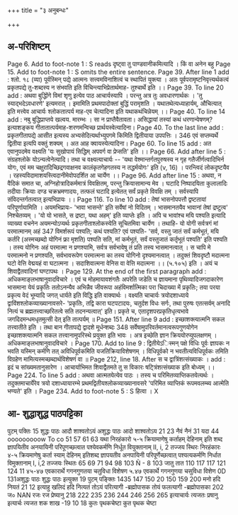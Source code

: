 +++
title = "३ अनुबन्धः"

+++
## अ-परिशिष्टम् 
Page 6. Add to foot-note 1 : S reads दृष्ट्वा तु पाण्डवानीकमित्यादि । किं वा अनेन बहु 
Page 15. Add to foot-note 1 : S omits the entire sentence. Page 39. After line 1 add : श्लो. १८ (व्या) पूर्वस्मिन् पद्ये आत्मनः सत्त्वमविनाशित्वं च स्थापितं युक्त्या । अतः पूर्वपरामृष्टनिवृत्त्यर्थकत्वं प्रकृतपद्ये तु-शब्दस्य न संभवति इति विचिन्त्याभिप्रेतार्थमाह- तुश्चार्थे इति ।। Page 39. To line 20 add : अथवा बुद्धिोंगे विमां शृणु इत्येव पाठ आचार्यस्यापि । परन्तु अत्र तुः अवधारणार्थकः । 'तु स्याद्भदेऽवधारणे' इत्यमरात् । इमामिति प्रथमपादोक्तां बुद्धिं परामृशति । यथातथेत्यध्याहार्यम्, औचित्यात् इति मत्त्वेव आचार्यः श्लोकतात्पर्य माह-एव चेत्यादिना इति यथाकथंचिन्नेयम् ।। 
Page 40. To line 14 add : नबु बुद्धिप्राप्तये खल्वय. मारम्भः । सा न प्राप्तैवैतावता। असिद्धायां तस्यां कथं धरणान्वेषणम्? इत्याशङ्कय गीतातात्पर्यमाह-शरणमन्विच्छ प्रार्थयस्वेत्यादिना। 
Page 40. To the last line add : प्रकृतगीतापद्ये आसीत इत्यस्य अभ्यसेदित्यर्थाभ्युपगमे किमिति द्वितीयाया उपपत्तिः । 
346 
एवं सप्तम्यर्थे द्वितीया इत्यपि वक्तुं शक्यम् । अत आह क्वायस्येत्यादिना। 
Page 60. To line 15 add : अत एवानुपदमेव वक्ष्यति 'यः सुखोपायं सिद्धिम् अपवर्ग वा प्रेप्सति' इति ।। Page 66. Add after line 5 : संग्रहश्लोके योऽन्यत्वेनेत्यादि। तथा च वक्ष्यत्याचार्यः -- 'यथा वेश्मान्तर्गतपुरुषस्य न गृह गतैर्जीर्णत्वादिभिर्न योगः, एवं मम चक्षुरादिच्छिद्रगवाक्षनव कालंकृतगेहगतस्य न तद्धर्मयोगः' इति (v, 16) । परन्त्विदं लोकदृष्टयैव । रहस्यविदामाशयस्त्विदानीमेवोपदर्शित आ चार्येण ।। Page 96. Add after line 15 : अथवा, न वैदिकं समात चा, अग्निहोत्रादिकर्ममात्रं विवक्षितम्, परन्तु क्रियासामान्य मेव । घटादि निष्पादयिता कुलालादिः तदीयाः क्रियाः दण्ड चक्रभ्रमणादयः, तत्फलं घटादि इत्येतत् सर्वं प्रकृते विवक्षि तम् । सर्वस्यापि संविदन्तर्गतत्वात् इत्यभिप्रायः ।। Page 116. To line 10 add : तेषां भासनोपपत्तौ द्वष्टतायां परिपूर्णायामिति । अयमभिप्रायः- 'भावा भासन्ते' इति सर्वेषां नो विदितम् । भासमानतयैव भावानां तेषां द्रष्टुत्व' निश्चेतव्यम् । 'यो यो भासते, स द्रष्टा, यथा अहम्' इति व्याप्तेः इति । अपि च भावांश्च मयि पश्यति इत्यादि व्याख्या वचनेन अयमन्योऽप्यर्थः प्रकृतगीताश्लोकस्येति सूचितमिवा चार्येण । तथाहि- यो योगी सर्वत्रगं मां परमात्मानम् अहं 
347 
विमर्शरूपं पश्यति; कथं पश्यति? एवं पश्यति- 'सर्व, वस्तु जातं सर्वं कर्मभूतं, मयि कर्तरि (अस्मच्छब्दो योगिनं फ्रा मृशति) पश्यति सति, मां कर्मभूतं, सर्वं वस्तुजातं कर्तृभूतं पश्यति' इति पश्यति । तस्य योगिनः अहं परमात्मा न प्रणश्यामि, सर्वत्र सर्वभावेषु तं प्रति तस्य भासमानत्वात् । स चापि मे परमात्मनो न प्रणश्यति, सर्वभावरूपेण परमात्मना का तस्य योगिनो दृश्यमानत्वात् । तदुक्तं शिवदृष्टौ 
मदात्मना घटो वेत्ति वेद्मयहं वा घटात्मना । 
सदाशिवात्मना वेनिस वा वेत्ति मदात्मना ।। (५.१०५) इति । अयं च शिवाद्वैतवादिनां घण्टापथः । Page 129. At the end of the first paragraph add : अधिकमाङ्लभाषानुवादविचारे । एवं च मोहमायावशंगतैः अपरेति जडेति च ज्ञायमाना पृथिव्यादिजगदाकारेण भासमाना येयं प्रकृतिः ततोऽनन्यैव अभिन्नैव जीवरूपा अहंविमर्शात्मिका परा चिदाख्या में प्रकृतिः; तया परया प्रकृत्य वेदं भूम्यादि जगत् धार्यते इति विद्धि इति वाक्यार्थः । वक्ष्यति चाचार्यः त्रयोदशाध्याये द्वाविंशश्लोकव्याख्यानावसरे- 'प्रकृतिः, तद्वि कारा घटपटादयः, चतुर्दश विधः सर्गः, तथा पुरुषः एतत्सर्वम् अनादि नित्यं च ब्रह्मतत्त्वाच्छरितत्वे सति तदनन्यत्वात्' इति। प्रकृते च, एतादृशपरप्रकृतिधृत्यभावे जगदिदमन्धमधृतमुत्सी देत् इति तात्पर्यम् ॥ Page 151. After line 9 add : इच्छाशक्त्यात्मनि सकल तत्त्वातीते इति । तथा बान गीतापद्ये द्वादशे मूर्धन्शब्दः 
348 
सर्वेषामुपरिवर्तमानत्वरूपगुणयोगेन इच्छाशक्त्यात्मनि सकल तत्त्वानामुपरिस्थे प्रयुक्त इति भावः । अत्र इच्छेति ज्ञान क्रिययोरप्युपलक्षणम् । अधिकमाङ्लभाषानुवादविचारे । Page 170. Add to line 9 : द्वितीयेऽिस्मन् पक्षे विधिः पूर्वः ज्ञापकः न भवति यस्मिन् कर्मणि तत् अविधिपूर्वकमिति यजतिक्रियाविशेषणम् । विधिपूर्वको न भवतीत्यविधिपूर्वकः तमिति विग्रहेण मामित्यस्मच्छब्दार्थविशेषणं वा ॥ 
Page 212, line 18. After स च द्वात्रिंशत्संख्याकः । add : इदं च सांख्यमतानुसारेण । आचार्याभिमत शिवाद्वैतमते तु स विकारः षट्त्रिंशत्संख्याक इति बोध्यम् ।। 
Page 224. To line 5 add : अथवा आत्मतयेत्येव पाठः । तस्य च परिमितव्याप्तिकतयेत्यर्थः । तदुक्तमाचार्येरेव त्रयो दशाध्यायारम्भे प्रथमद्वितीयश्लोकव्याख्यानावसरे 'परिमित व्याप्तिकं रूपमवलम्ब्य आत्मेति भण्यते' इति । 
Page 234. Add to foot-note 5 : S हित्वा । 
X 
## आ- शुद्धाशुद्ध पाठपट्टिका 
पुटम् पक्तिः 15 
शुद्धः पाठः 
आदौ शाश्वतोऽयं 
अशुद्धः पाठः 
आदो शाश्वतोऽय 
21 
23 
नैवं 
नैनं 
31 
यदा 
44 
ooooooooow To co 
51 
57 
61 
63 
यथा निरहंकारो ५-५ क्रियामाणेषु कर्ताहम् देहिनाम् इति शब्द ज्ञापयितीव अनयायिनी परिपूणच्छत्वात पश्येवकर्मणि निर्धूत वियुक्तानाम् II, i, 2 तज्जय स्थिरः 
निरहंकारः 
४-५ क्रियमाणेषु कर्ता स्याम् देहिनम् इतिशब्द ज्ञापयतीव अनपायिनी परिपूर्णेच्छत्वात् पश्यत्यकर्मणि निर्धात विमुक्तानाम् 
I, i,2 तज्जयः स्थितः 
65 
69 71 
94 
98 
103 
Ñ - 8 
103 
जातु 
तात 
110 117 117 121 124 
11 
४५-४७ एवकारार्थे गगनगुणतया चतुविधा विशेषण 
५.४७ एवकार्थे गगनगुणया चसुविधा विशेण 
0D 
131अशुद्धः पाठः 
शुद्धः पाठः इत्युक्त 
19 
पुटम् पङ्क्तिः 1435 147 150 20 150 159 200 
मनो हदि नियतं 
21 12 
इत्याहु खलिदं हदि नित्यतं तोऽयं परित्यागी -ब्रह्मोपासक 
तोयं 
फलत्यागी -ब्रह्मोपासका 
202 
ज० NAN 
रजः 
रज 
प्रेष्यानु 
218 222 235 236 244 246 256 265 
इत्याचार्यः त्यजतः 
प्रषानु इत्यार्चः त्यजत 
शक 
शाख 
-19 10 18 
कुतः पृथकचेष्टा 
कुत पृथक चेष्टा